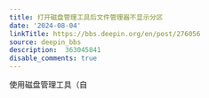 ```yaml
---
title: 打开磁盘管理工具后文件管理器不显示分区
date: '2024-08-04'
linkTitle: https://bbs.deepin.org/en/post/276056
source: deepin_bbs
description:  363045841 
disable_comments: true
---
```

使用磁盘管理工具（自
